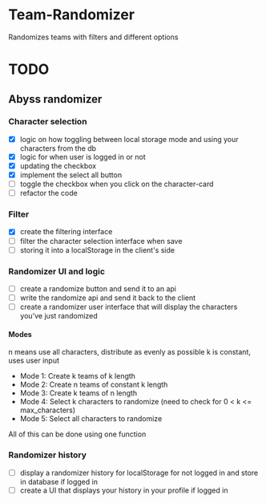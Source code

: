 # Team-Randomizer
Randomizes teams with filters and different options

# TODO
## Abyss randomizer
### Character selection
- [x] logic on how toggling between local storage mode and using your characters from the db
- [x] logic for when user is logged in or not
- [x] updating the checkbox
- [x] implement the select all button
- [ ] toggle the checkbox when you click on the character-card
- [ ] refactor the code
### Filter
- [x] create the filtering interface
- [ ] filter the character selection interface when save
- [ ] storing it into a localStorage in the client's side
### Randomizer UI and logic
- [ ] create a randomize button and send it to an api
- [ ] write the randomize api and send it back to the client
- [ ] create a randomizer user interface that will display the characters you've just randomized
#### Modes
n means use all characters, distribute as evenly as possible
k is constant, uses user input
- Mode 1: Create k teams of k length
- Mode 2: Create n teams of constant k length 
- Mode 3: Create k teams of n length
- Mode 4: Select k characters to randomize (need to check for 0 < k <= max_characters)
- Mode 5: Select all characters to randomize 

All of this can be done using one function
### Randomizer history
- [ ] display a randomizer history for localStorage for not logged in and store in database if logged in
- [ ] create a UI that displays your history in your profile if logged in
